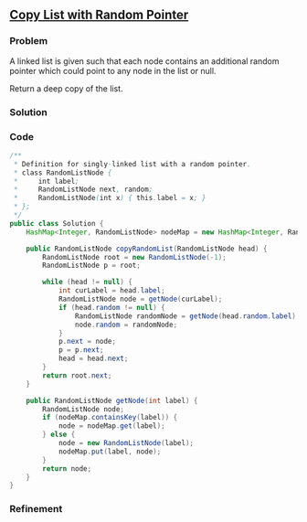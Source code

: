 ## [Copy List with Random Pointer](https://leetcode.com/problems/copy-list-with-random-pointer/)

### Problem

A linked list is given such that each node contains an additional random pointer which could point to any node in the list or null.

Return a deep copy of the list. 

### Solution


### Code

``` Java
/**
 * Definition for singly-linked list with a random pointer.
 * class RandomListNode {
 *     int label;
 *     RandomListNode next, random;
 *     RandomListNode(int x) { this.label = x; }
 * };
 */
public class Solution {
	HashMap<Integer, RandomListNode> nodeMap = new HashMap<Integer, RandomListNode>();

	public RandomListNode copyRandomList(RandomListNode head) {
		RandomListNode root = new RandomListNode(-1);
		RandomListNode p = root;

		while (head != null) {
			int curLabel = head.label;
			RandomListNode node = getNode(curLabel);
			if (head.random != null) {
				RandomListNode randomNode = getNode(head.random.label);
				node.random = randomNode;
			}
			p.next = node;
			p = p.next;
			head = head.next;
		}
		return root.next;
	}

	public RandomListNode getNode(int label) {
		RandomListNode node;
		if (nodeMap.containsKey(label)) {
			node = nodeMap.get(label);
		} else {
			node = new RandomListNode(label);
			nodeMap.put(label, node);
		}
		return node;
	}
}
```

### Refinement
